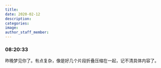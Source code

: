 ```yaml
---
title:
date: 2020-02-12
description:
categories:
image:
author_staff_member:
---
```

### 08:20:33
昨晚梦见你了。有点复杂，像是好几个片段折叠压缩在一起，记不清具体内容了。